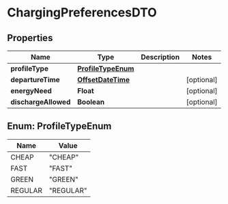 # ChargingPreferencesDTO

## Properties
Name | Type | Description | Notes
------------ | ------------- | ------------- | -------------
**profileType** | [**ProfileTypeEnum**](#ProfileTypeEnum) |  | 
**departureTime** | [**OffsetDateTime**](OffsetDateTime.md) |  |  [optional]
**energyNeed** | **Float** |  |  [optional]
**dischargeAllowed** | **Boolean** |  |  [optional]

<a name="ProfileTypeEnum"></a>
## Enum: ProfileTypeEnum
Name | Value
---- | -----
CHEAP | &quot;CHEAP&quot;
FAST | &quot;FAST&quot;
GREEN | &quot;GREEN&quot;
REGULAR | &quot;REGULAR&quot;
